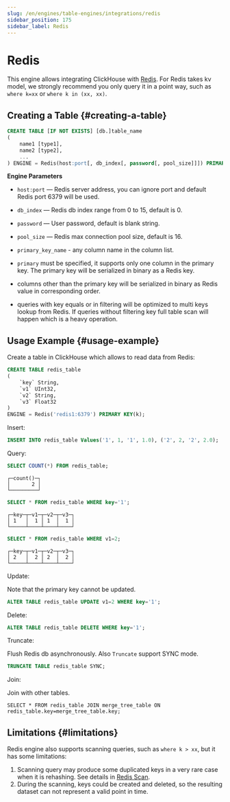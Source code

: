 ```yaml
---
slug: /en/engines/table-engines/integrations/redis
sidebar_position: 175
sidebar_label: Redis
---
```


# Redis

This engine allows integrating ClickHouse with [Redis](https://redis.io/). For Redis takes kv model, we strongly recommend you only query it in a point way, such as `where k=xx` or `where k in (xx, xx)`.

## Creating a Table {#creating-a-table}

``` sql
CREATE TABLE [IF NOT EXISTS] [db.]table_name
(
    name1 [type1],
    name2 [type2],
    ...
) ENGINE = Redis(host:port[, db_index[, password[, pool_size]]]) PRIMARY KEY(primary_key_name);
```

**Engine Parameters**

- `host:port` — Redis server address, you can ignore port and default Redis port 6379 will be used.

- `db_index` — Redis db index range from 0 to 15, default is 0.

- `password` — User password, default is blank string.

- `pool_size` — Redis max connection pool size, default is 16.

- `primary_key_name` - any column name in the column list.

- `primary` must be specified, it supports only one column in the primary key. The primary key will be serialized in binary as a Redis key.

- columns other than the primary key will be serialized in binary as Redis value in corresponding order.

- queries with key equals or in filtering will be optimized to multi keys lookup from Redis. If queries without filtering key full table scan will happen which is a heavy operation.

## Usage Example {#usage-example}

Create a table in ClickHouse which allows to read data from Redis:

``` sql
CREATE TABLE redis_table
(
    `key` String,
    `v1` UInt32,
    `v2` String,
    `v3` Float32
)
ENGINE = Redis('redis1:6379') PRIMARY KEY(k);
```

Insert:

```sql
INSERT INTO redis_table Values('1', 1, '1', 1.0), ('2', 2, '2', 2.0);
```

Query:

``` sql
SELECT COUNT(*) FROM redis_table;
```

``` text
┌─count()─┐
│       2 │
└─────────┘
```

``` sql
SELECT * FROM redis_table WHERE key='1';
```

```text
┌─key─┬─v1─┬─v2─┬─v3─┐
│ 1   │  1 │ 1  │  1 │
└─────┴────┴────┴────┘
```

``` sql
SELECT * FROM redis_table WHERE v1=2;
```

```text
┌─key─┬─v1─┬─v2─┬─v3─┐
│ 2   │  2 │ 2  │  2 │
└─────┴────┴────┴────┘
```

Update:

Note that the primary key cannot be updated.

```sql
ALTER TABLE redis_table UPDATE v1=2 WHERE key='1';
```

Delete:

```sql
ALTER TABLE redis_table DELETE WHERE key='1';
```

Truncate:

Flush Redis db asynchronously. Also `Truncate` support SYNC mode.

```sql
TRUNCATE TABLE redis_table SYNC;
```

Join:

Join with other tables.

```
SELECT * FROM redis_table JOIN merge_tree_table ON redis_table.key=merge_tree_table.key;
```

## Limitations {#limitations}

Redis engine also supports scanning queries, such as `where k > xx`, but it has some limitations:
1. Scanning query may produce some duplicated keys in a very rare case when it is rehashing. See details in [Redis Scan](https://github.com/redis/redis/blob/e4d183afd33e0b2e6e8d1c79a832f678a04a7886/src/dict.c#L1186-L1269).
2. During the scanning, keys could be created and deleted, so the resulting dataset can not represent a valid point in time.
